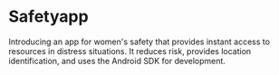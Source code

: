 # Safetyapp
Introducing an app for women's safety that provides instant access to resources in distress situations. It reduces risk, provides location identification, and uses the Android SDK for development.
